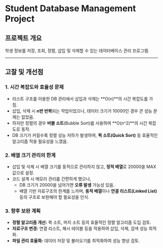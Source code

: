 # Student Database Management Project

## 프로젝트 개요
학생 정보를 저장, 조회, 정렬, 삽입 및 삭제할 수 있는 데이터베이스 관리 프로그램.

---

## 고찰 및 개선점

### 1. 시간 복잡도와 효율성 문제
- 리스트 구조를 이용한 DB 관리에서 삽입과 삭제는 **O(n)**의 시간 복잡도를 가짐.  
- 삽입, 삭제 시 **n번 반복**되는 작업이었으나, 데이터 크기가 10000인 경우 큰 성능 문제는 없었음.  
- 하지만 정렬의 경우 **버블 소트**(Bubble Sort)를 사용하여 **O(n^2)**의 시간 복잡도로 동작.  
- DB 크기가 커질수록 정렬 성능 저하가 발생하여, **퀵 소트(Quick Sort)** 등 효율적인 알고리즘 적용 필요성을 느꼈음.  

### 2. 배열 크기 관리의 한계
- 삽입 및 삭제 시 배열 크기를 동적으로 관리하지 않고, **정적 배열**로 20000을 MAX 값으로 설정.  
- 코드 설계 시 메모리 관리를 간편하게 했으나,  
  - DB 크기가 20000을 넘어가면 **오류 발생** 가능성 있음.  
  - 배열 기반 자료구조의 한계를 느끼며, **동적 배열**이나 **연결 리스트(Linked List)** 등의 구조로 보완해야 할 필요성을 인식.  

### 3. 향후 보완 계획
- **정렬 알고리즘 개선:** 퀵 소트, 머지 소트 등의 효율적인 정렬 알고리즘 도입 검토.  
- **자료구조 변경:** 연결 리스트, 해시 테이블 등을 적용하여 삽입, 삭제, 검색 성능 최적화.  
- **파일 관리 효율화:** 데이터 저장 및 불러오기를 최적화하여 성능 향상 검토.  
